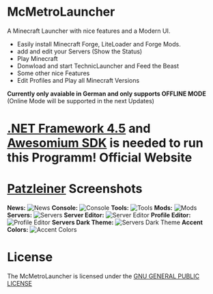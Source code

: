    McMetroLauncher
=====================
A Minecraft Launcher with nice features and a Modern UI.

- Easily install Minecraft Forge, LiteLoader and Forge Mods.
- add and edit your Servers (Show the Status)
- Play Minecraft
- Donwload and start TechnicLauncher and Feed the Beast
- Some other nice Features
- Edit Profiles and Play all Minecraft Versions

**Currently only avaiable in German and only supports OFFLINE MODE**
(Online Mode will be supported in the next Updates)

[.NET Framework 4.5](http://www.microsoft.com/de-de/download/details.aspx?id=30653) and [Awesomium SDK](http://awesomium.com/download) is needed to run this Programm!
  Official Website
=====================
[Patzleiner](http://patzleiner.net)
  Screenshots
=====================
**News:**
![News](http://patzleiner.net/mcmetrolauncher/images/mcmetrolauncher_news.png)
**Console:**
![Console](http://patzleiner.net/mcmetrolauncher/images/mcmetrolauncher_console.png)
**Tools:**
![Tools](http://patzleiner.net/mcmetrolauncher/images/mcmetrolauncher_tools.png)
**Mods:**
![Mods](http://patzleiner.net/mcmetrolauncher/images/mcmetrolauncher_mods.png)
**Servers:**
![Servers](http://patzleiner.net/mcmetrolauncher/images/mcmetrolauncher_servers.png)
**Server Editor:**
![Server Editor](http://patzleiner.net/mcmetrolauncher/images/mcmetrolauncher_server_editor.png)
**Profile Editor:**
![Profile Editor](http://patzleiner.net/mcmetrolauncher/images/mcmetrolauncher_profile_editor.png)
**Servers Dark Theme:**
![Servers Dark Theme](http://patzleiner.net/mcmetrolauncher/images/mcmetrolauncher_servers_dark.png)
**Accent Colors:**
![Accent Colors](http://patzleiner.net/mcmetrolauncher/images/mcmetrolauncher_accents.png)

  License
=====================

The McMetroLauncher is licensed under the [GNU GENERAL PUBLIC LICENSE](LICENSE)
